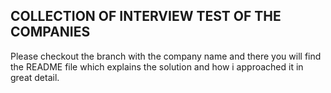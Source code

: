 ## COLLECTION OF INTERVIEW TEST OF THE COMPANIES

Please checkout the branch with the company name and there you will find the README file which explains the solution and how i approached it in great detail.
